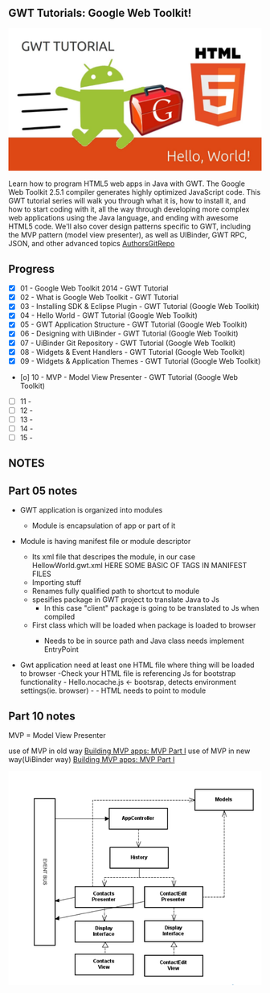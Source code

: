 ## GWT Tutorials: Google Web Toolkit!
![GWT](pic.png)

Learn how to program HTML5 web apps in Java with GWT. 
The Google Web Toolkit 2.5.1 compiler generates highly optimized JavaScript code. This GWT tutorial series will walk you through what it is, how to install it, and how to start coding with it, all the way through developing more complex web applications using the Java language, and ending with awesome HTML5 code.
We'll also cover design patterns specific to GWT, including the MVP pattern (model view presenter), as well as UIBinder, GWT RPC, JSON, and other advanced topics
[AuthorsGitRepo](https://github.com/formigone/elt-google-web-toolkit)


## Progress

- [x] 01 - Google Web Toolkit 2014 - GWT Tutorial
- [x] 02 - What is Google Web Toolkit - GWT Tutorial
- [x] 03 - Installing SDK & Eclipse Plugin - GWT Tutorial (Google Web Toolkit)
- [x] 04 - Hello World - GWT Tutorial (Google Web Toolkit)
- [x] 05 - GWT Application Structure - GWT Tutorial (Google Web Toolkit)
- [x] 06 - Designing with UiBinder - GWT Tutorial (Google Web Toolkit)
- [x] 07 - UiBinder Git Repository - GWT Tutorial (Google Web Toolkit)
- [x] 08 - Widgets & Event Handlers - GWT Tutorial (Google Web Toolkit)
- [x] 09 - Widgets & Application Themes - GWT Tutorial (Google Web Toolkit)
- [o] 10 - MVP - Model View Presenter - GWT Tutorial (Google Web Toolkit)
- [ ] 11 - 
- [ ] 12 - 
- [ ] 13 - 
- [ ] 14 -  
- [ ] 15 - 

 NOTES
-------------

Part 05 notes
-------------
- GWT application is organized into modules
	- Module is encapsulation of app or part of it
	
- Module is having manifest file or module descriptor
	- Its xml file that descripes the module, in our case HellowWorld.gwt.xml
	HERE SOME BASIC OF TAGS IN MANIFEST FILES
	- <inherits name ="import anyhing"/> Importing stuff
	- <module renmae-to="new name"> Renames fully qualified path to shortcut to module
	- <source path="client"> spesifies package in GWT project to translate Java to Js
		- In this case "client" package is going to be translated to Js when compiled
	- <entry-point class="com.fully.qualifed.name.of.file"/> First class which will be loaded when package is loaded to browser
		- Needs to be in source path and Java class needs implement EntryPoint
- Gwt application need at least one HTML file where thing will be loaded to browser
	-Check your HTML file is referencing Js for bootstrap functionality
		- Hello.nocache.js <- bootsrap, detects environment settings(ie. browser)
		- <script type="text/javascript" language="javascript" src="Hello/Hello.nocache.js"></script>
		- HTML needs to point to module
		
Part 10 notes
-------------
MVP = Model View Presenter

use of MVP in old way [Building MVP apps: MVP Part I](http://www.gwtproject.org/articles/mvp-architecture.html)
use of MVP in new way(UiBinder way) [Building MVP apps: MVP Part I](http://www.gwtproject.org/articles/mvp-architecture-2.html)

![MVP diagram](mvp_diagram.png)
